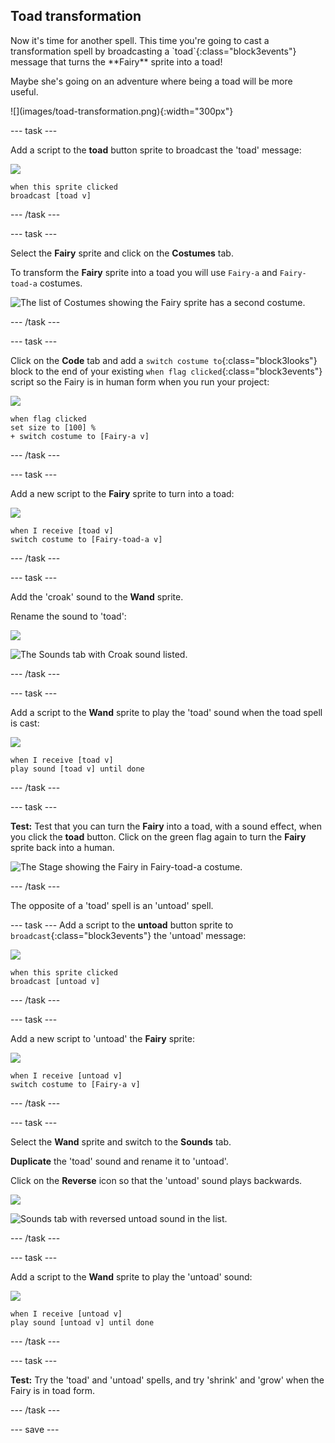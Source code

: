 ## Toad transformation

<div style="display: flex; flex-wrap: wrap">
<div style="flex-basis: 200px; flex-grow: 1; margin-right: 15px;">
Now it's time for another spell. This time you're going to cast a transformation spell by broadcasting a `toad`{:class="block3events"} message that turns the **Fairy** sprite into a toad! 

Maybe she's going on an adventure where being a toad will be more useful.
</div>
<div>
![](images/toad-transformation.png){:width="300px"}
</div>
</div>

--- task ---

Add a script to the **toad** button sprite to broadcast the 'toad' message:

![](images/toad-icon.png)

```blocks3 
when this sprite clicked
broadcast [toad v]
```
--- /task ---

--- task ---

Select the **Fairy** sprite and click on the **Costumes** tab. 

To transform the **Fairy** sprite into a toad you will use `Fairy-a` and `Fairy-toad-a` costumes. 

![The list of Costumes showing the Fairy sprite has a second costume.](images/toad-costume-added.png)

--- /task ---

--- task ---

Click on the **Code** tab and add a `switch costume to`{:class="block3looks"} block to the end of your existing `when flag clicked`{:class="block3events"} script so the Fairy is in human form when you run your project:

![](images/fairy-icon.png)

```blocks3
when flag clicked
set size to [100] %
+ switch costume to [Fairy-a v]
```

--- /task ---

--- task ---

Add a new script to the **Fairy** sprite to turn into a toad:

![](images/fairy-icon.png)

```blocks3  
when I receive [toad v]
switch costume to [Fairy-toad-a v]
```

--- /task ---

--- task ---

Add the 'croak' sound to the **Wand** sprite.

Rename the sound to 'toad':

![](images/wand-sprite-icon.png)

![The Sounds tab with Croak sound listed.](images/croak-sound-added.png)

--- /task ---

--- task ---

Add a script to the **Wand** sprite to play the 'toad' sound when the toad spell is cast:

![](images/wand-sprite-icon.png)

```blocks3  
when I receive [toad v]
play sound [toad v] until done
```
--- /task ---

--- task ---

**Test:** Test that you can turn the **Fairy** into a toad, with a sound effect, when you click the **toad** button. Click on the green flag again to turn the **Fairy** sprite back into a human.

![The Stage showing the Fairy in Fairy-toad-a costume.](images/toad-transformation.png)

--- /task ---

The opposite of a 'toad' spell is an 'untoad' spell.

--- task ---
Add a script to the **untoad** button sprite to `broadcast`{:class="block3events"} the 'untoad' message:

![](images/untoad-icon.png)

```blocks3 
when this sprite clicked
broadcast [untoad v]
```
--- /task ---

--- task ---

Add a new script to 'untoad' the **Fairy** sprite:

![](images/fairy-icon.png)

```blocks3  
when I receive [untoad v]
switch costume to [Fairy-a v]
```

--- /task ---

--- task ---

Select the **Wand** sprite and switch to the **Sounds** tab.

**Duplicate** the 'toad' sound and rename it to 'untoad'. 

Click on the **Reverse** icon so that the 'untoad' sound plays backwards.

![](images/wand-sprite-icon.png)

![Sounds tab with reversed untoad sound in the list.](images/untoad-sound.png)

--- /task ---

--- task ---

Add a script to the **Wand** sprite to play the 'untoad' sound:

![](images/wand-sprite-icon.png)

```blocks3  
when I receive [untoad v]
play sound [untoad v] until done
```
--- /task ---

--- task ---

**Test:** Try the 'toad' and 'untoad' spells, and try 'shrink' and 'grow' when the Fairy is in toad form.

--- /task ---

--- save ---
